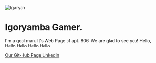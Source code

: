 <!DOCTYPE html>
<html lang="en">
  <head>
    <meta charset="UTF-8" />
    <meta name="viewport" content="width=device-width, initial-scale=1.0" />
    <title>My Avesome Page 806</title>
    <link
      href="https://cdn.jsdelivr.net/npm/bootstrap@5.2.0/dist/css/bootstrap.min.css"
      rel="stylesheet"
      integrity="sha384-gH2yIJqKdNHPEq0n4Mqa/HGKIhSkIHeL5AyhkYV8i59U5AR6csBvApHHNl/vI1Bx"
      crossorigin="anonymous"
    />
  </head>
  <body>
    <div class="container text-center">
      <div class="row">
        <div class="col-lg-6 col-md-8 mx-auto">
          <img src="imageIgor.jpg.jpg" alt="Igaryan" />
          <h1 class="fw-light">Igoryamba Gamer.</h1>
          <p class="lead text-muted">
            I'm a qool man. It's Web Page of apt. 806. We are glad to see you!
            Hello, Hello Hello Hello Hello
          </p>
          <a
            href="https://github.com/CrimsonMoth"
            target="_blank"
            class="btn btn-outline-primary"
          >
            Our Git-Hub Page
          </a>
          <a
            href="https://www.linkedin.com/in/alexander-begovatov-b2664122b/"
            target="_blank"
            class="btn btn-outline-warning"
          >
            Linkedin
          </a>
        </div>
      </div>
    </div>
  </body>
</html>

